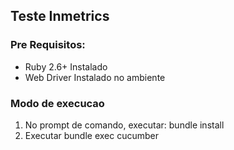## Teste Inmetrics
### Pre Requisitos:
   - Ruby 2.6+ Instalado
   - Web Driver Instalado no ambiente
### Modo de execucao
   1. No prompt de comando, executar: bundle install
   2. Executar bundle exec cucumber
